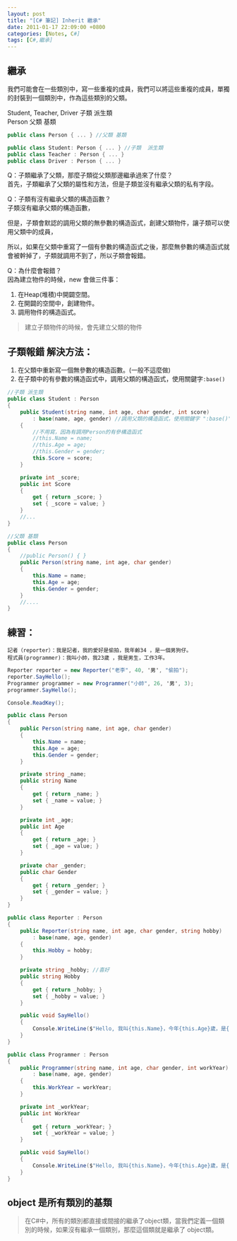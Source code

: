 ```yaml
---
layout: post
title: "[C# 筆記] Inherit 繼承"
date: 2011-01-17 22:09:00 +0800
categories: [Notes, C#]
tags: [C#,繼承]
---
```


## 繼承
我們可能會在一些類別中，寫一些重複的成員，我們可以將這些重複的成員，單獨的封裝到一個類別中，作為這些類別的父類。    

Student, Teacher, Driver 子類   派生類  
Person 父類   基類  
```c#
public class Person { ... } //父類 基類 

public class Student: Person { ... } //子類  派生類
public class Teacher : Person { ... }
public class Driver : Person { ... }
```
Q：子類繼承了父類，那麼子類從父類那邊繼承過來了什麼？    
首先，子類繼承了父類的屬性和方法，但是子類並沒有繼承父類的私有字段。    

Q：子類有沒有繼承父類的構造函數？  
子類沒有繼承父類的構造函數，    

但是，子類會默認的調用父類的無參數的構造函式，創建父類物件，讓子類可以使用父類中的成員，    

所以，如果在父類中重寫了一個有參數的構造函式之後，那麼無參數的構造函式就會被幹掉了，子類就調用不到了，所以子類會報錯。   

Q：為什麼會報錯？  
因為建立物件的時候，new 會做三件事：
1. 在Heap(堆積)中開闢空間。
2. 在開闢的空間中，創建物件。
3. 調用物件的構造函式。  

> 建立子類物件的時候，會先建立父類的物件

## 子類報錯 解決方法：   
1. 在父類中重新寫一個無參數的構造函數。(一般不這麼做)  
2. 在子類中的有參數的構造函式中，調用父類的構造函式，使用關鍵字`:base()`  

```c#
//子類 派生類
public class Student : Person
{
    public Student(string name, int age, char gender, int score)
        : base(name, age, gender) //調用父類的構造函式，使用關鍵字 ":base()"
    {
        //不用寫，因為有調用Person的有參構造函式
        //this.Name = name;
        //this.Age = age;
        //this.Gender = gender;
        this.Score = score;
    }

    private int _score;
    public int Score
    {
        get { return _score; }
        set { _score = value; }
    }
    //...
}

//父類 基類
public class Person
{
    //public Person() { }
    public Person(string name, int age, char gender)
    {
        this.Name = name;
        this.Age = age;
        this.Gender = gender;
    }
    //....
}
```


## 練習：
```text
記者（reporter）：我是記者，我的愛好是偷拍，我年齡34 ，是一個男狗仔。
程式員(programmer)：我叫小帥，我23歲 ，我是男生，工作3年。
```

```c#
Reporter reporter = new Reporter("老李", 40, '男', "偷拍");
reporter.SayHello();
Programmer programmer = new Programmer("小帥", 26, '男', 3);
programmer.SayHello();

Console.ReadKey();

public class Person
{
    public Person(string name, int age, char gender)
    {
        this.Name = name;
        this.Age = age;
        this.Gender = gender;
    }

    private string _name;
    public string Name
    {
        get { return _name; }
        set { _name = value; }
    }

    private int _age;
    public int Age
    {
        get { return _age; }
        set { _age = value; }
    }

    private char _gender;
    public char Gender
    {
        get { return _gender; }
        set { _gender = value; }
    }
}

public class Reporter : Person
{
    public Reporter(string name, int age, char gender, string hobby)
        : base(name, age, gender)
    {
        this.Hobby = hobby;
    }

    private string _hobby; //喜好
    public string Hobby
    {
        get { return _hobby; }
        set { _hobby = value; }
    }

    public void SayHello()
    {
        Console.WriteLine($"Hello, 我叫{this.Name}，今年{this.Age}歲，是{this.Gender}生，喜好{this.Hobby}");
    }
}

public class Programmer : Person
{
    public Programmer(string name, int age, char gender, int workYear)
        : base(name, age, gender)
    {
        this.WorkYear = workYear;
    }

    private int _workYear;
    public int WorkYear
    {
        get { return _workYear; }
        set { _workYear = value; }
    }

    public void SayHello()
    {
        Console.WriteLine($"Hello, 我叫{this.Name}，今年{this.Age}歲，是{this.Gender}生，工作{this.WorkYear}年");
    }
}
```








## object 是所有類別的基類
> 在C#中，所有的類別都直接或間接的繼承了object類，當我們定義一個類別的時候，如果沒有繼承一個類別，那麼這個類就是繼承了 object類。